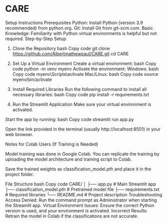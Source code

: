 # CARE
Setup Instructions
Prerequisites
Python: Install Python (version 3.9 recommended) from python.org.
Git: Install Git from git-scm.com.
Basic Knowledge: Familiarity with Python virtual environments is helpful but not required.
Step-by-Step Setup
1. Clone the Repository
bash
Copy code
git clone https://github.com/Albertmathewpaul/CARE.git
cd CARE
2. Set Up a Virtual Environment
Create a virtual environment:
bash
Copy code
python -m venv myenv
Activate the environment:
Windows:
bash
Copy code
myenv\Scripts\activate
Mac/Linux:
bash
Copy code
source myenv/bin/activate
3. Install Required Libraries
Run the following command to install all necessary libraries:
bash
Copy code
pip install -r requirements.txt


4. Run the Streamlit Application
Make sure your virtual environment is activated.

Start the app by running:
bash
Copy code
streamlit run app.py

Open the link provided in the terminal (usually http://localhost:8501) in your web browser.

Notes for Colab Users (If Training is Needed)

Model training was done in Google Colab. You can replicate the training by uploading the model architecture and training script to Colab. 

Save the trained weights as classification_model.pth and place it in the project folder.

File Structure
bash
Copy code
CARE/
│
├── app.py                  # Main Streamlit app
├── classification_model.pth # Pretrained model file
├── requirements.txt        # Required libraries
└── README.md               # Project description
Troubleshooting
Access Denied: Run the command prompt as Administrator when starting the Streamlit app.
Virtual Environment Issues: Ensure the correct Python version is used, and your environment is activated.
Incorrect Results: Retrain the model in Colab if the classifications are not accurate.
